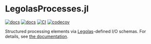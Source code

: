# LegolasProcesses.jl

[![docs](https://img.shields.io/badge/docs-stable-blue.svg)](https://beacon-biosignals.github.io/LegolasProcesses.jl/stable)
[![docs](https://img.shields.io/badge/docs-dev-blue.svg)](https://beacon-biosignals.github.io/LegolasProcesses.jl/dev)
[![CI](https://github.com/beacon-biosignals/LegolasProcesses.jl/actions/workflows/LegolasProcesses_CI.yml/badge.svg)](https://github.com/beacon-biosignals/LegolasProcesses.jl/actions/workflows/LegolasProcesses_CI.yml)
[![codecov](https://codecov.io/gh/beacon-biosignals/LegolasProcesses.jl/branch/main/graph/badge.svg?token=CODECOVTOKEN)](https://app.codecov.io/gh/beacon-biosignals/LegolasProcesses.jl)

Structured processing elements via [Legolas](https://github.com/beacon-biosignals/Legolas.jl)-defined I/O schemas. For details, see [the documentation](https://beacon-biosignals.github.io/LegolasProcesses.jl/stable).
